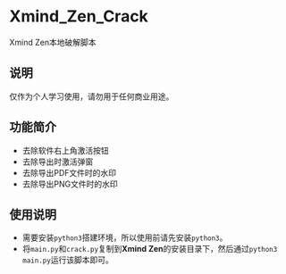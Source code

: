 # Xmind_Zen_Crack

Xmind Zen本地破解脚本

## 说明

仅作为个人学习使用，请勿用于任何商业用途。

## 功能简介

* 去除软件右上角激活按钮
* 去除导出时激活弹窗
* 去除导出PDF文件时的水印
* 去除导出PNG文件时的水印

## 使用说明

* 需要安装```python3```搭建环境，所以使用前请先安装```python3```。
* 将```main.py```和```crack.py```复制到**Xmind Zen**的安装目录下，然后通过```python3 main.py```运行该脚本即可。
